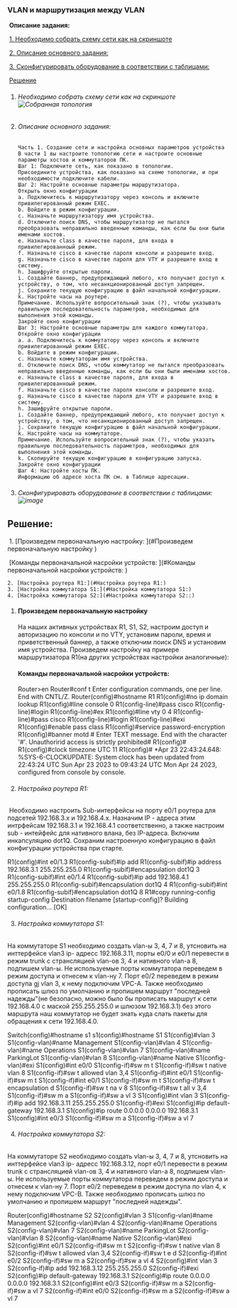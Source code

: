 ### VLAN и маршрутизация между VLAN

​		**Описание задания:**

​					[1. Необходимо собрать схему сети как на скриншоте ](#необходимо-собрать-схему-сети-как-на-скриншоте)

​					[2. Описание основного задания:](#описание-основного-задания: ) 

​					[3. Сконфигурировать оборудование в соответствии с таблицами:](#сконфигурировать-оборудование-в-соответствии-с-таблицами:)

​					[Решение](#Решение:)

1. ###### Необходимо собрать схему сети как на скриншоте ![Собранная топология](https://user-images.githubusercontent.com/130359715/232216648-4dc9562b-a5d2-47ba-984a-eaa31e09b246.jpg)

2. ###### Описание основного задания: 

   ```
   Часть 1. Создание сети и настройка основных параметров устройства
   В части 1 вы настроите топологию сети и настроите основные параметры хостов и коммутаторов ПК.
   Шаг 1: Подключите сеть, как показано в топологии.
   Присоедините устройства, как показано на схеме топологии, и при необходимости подключите кабели.
   Шаг 2: Настройте основные параметры маршрутизатора.
   Открыть окно конфигурации
   а. Подключитесь к маршрутизатору через консоль и включите привилегированный режим EXEC.
   b. Войдите в режим конфигурации.
   c. Назначьте маршрутизатору имя устройства.
   d. Отключите поиск DNS, чтобы маршрутизатор не пытался преобразовать неправильно введенные команды, как если бы они были именами хостов.
   е. Назначьте class в качестве пароля, для входа в привилегированноый режим.
   f. Назначьте cisco в качестве пароля консоли и разрешите вход.
   g. Назначьте cisco в качестве пароля для VTY и разрешите вход в систему.
   h. Зашифруйте открытые пароли.
   i. Создайте баннер, предупреждающий любого, кто получает доступ к устройству, о том, что несанкционированный доступ запрещен.
   j. Сохраните текущую конфигурацию в файл начальной конфигурации.
   k. Настройте часы на роутере.
   Примечание. Используйте вопросительный знак (?), чтобы указывать правильную последовательность параметров, необходимых для выполнения этой команды.
   Закройте окно конфигурации
   Шаг 3: Настройте основные параметры для каждого коммутатора.
   Откройте окно конфигурации
   а. а. Подключитесь к коммутатору через консоль и включите привилегированный режим EXEC.
   b. Войдите в режим конфигурации.
   c. Назначьте коммутаторам имя устройства.
   d. Отключите поиск DNS, чтобы коммутатор не пытался преобразовать неправильно введенные команды, как если бы они были именами хостов.
   е. Назначьте class в качестве пароля, для входа в привилегированноый режим.
   f. Назначьте cisco в качестве пароля консоли и разрешите вход.
   g. Назначьте cisco в качестве пароля для VTY и разрешите вход в систему.
   h. Зашифруйте открытые пароли.
   i. Создайте баннер, предупреждающий любого, кто получает доступ к устройству, о том, что несанкционированный доступ запрещен.
   j. Сохраните текущую конфигурацию в файл начальной конфигурации.
   k. Настройте часы на коммутаторе.
   Примечание. Используйте вопросительный знак (?), чтобы указать правильную последовательность параметров, необходимых для выполнения этой команды.
   k. Скопируйте текущую конфигурацию в конфигурацию запуска.
   Закройте окно конфигурации
   Шаг 4: Настройте хосты ПК.
   Информацию об адресе хоста ПК см. в Таблице адресации.
   ```

3. ###### Сконфигурировать оборудование в соответствии с таблицами:![image](https://user-images.githubusercontent.com/130359715/233513879-dd757261-35c2-4cb9-a93a-7c6ef89df3f4.png)





## Решение:

​	1. [Произведем первоначальную настройку: ](#Произведем первоначальную настройку )

​		[Команды первоначальной насройки устройств: ](#Команды первоначальной насройки устройств: )

 	2. [Настройка роутера R1:](#Настройка роутера R1:)
 	3. [Настройка коммутатора S1:](#Настройка коммутатора S1:)
 	4. [Настройка коммутатора S2:](#Настройка коммутатора S2::)





1. #### Произведем первоначальную настройку

   На наших активных устройствах R1, S1, S2, настроим доступ и авторизацию по консоли и по VTY, установим пароли, время и приветственный баннер, а также отключим поиск DNS и установим имя устройства. Произведем настройку на примере маршрутизатора R1(на других устройствах настройки аналогичные):

   #### Команды первоначальной насройки устройств: 

   Router>en
   Router#conf t
   Enter configuration commands, one per line.  End with CNTL/Z.
   Router(config)#hostname R1
   R1(config)#no ip domain lookup
   R1(config)#line console 0
   R1(config-line)#pass cisco
   R1(config-line)#login
   R1(config-line)#ex
   R1(config)#line vty 0 4
   R1(config-line)#pass cisco
   R1(config-line)#login
   R1(config-line)#exi
   R1(config)#enable pass class
   R1(config)#service password-encryption
   R1(config)#banner motd #
   Enter TEXT message.  End with the character '#'.
   Unauthoririd access is strictly prohibited#
   R1(config)#
   R1(config)#clock timezone UTC 11
   R1(config)#
   *Apr 23 22:43:24.648: %SYS-6-CLOCKUPDATE: System clock has been updated from 22:43:24 UTC Sun Apr 23 2023 to 09:43:24 UTC Mon Apr 24 2023, configured from console by console.

2. ###### Настройка роутера R1:

​		Необходимо настроить Sub-интерфейсы на порту е0/1 роутера для подсетей 192.168.3.х и 192.168.4.х. Назначим IP - адреса этим интрфейсам 192.168.3.1 и 192.168.4.1 соответственно, а также настроим sub - интейфейс для нативного влана, без IP-адреса. Включим инкапсуляцию dot1Q. Сохраним настроенную конфигурацию в файл конфигурации устройства при старте.

R1(config)#int e0/1.3
R1(config-subif)#ip add
R1(config-subif)#ip address 192.168.3.1 255.255.255.0
R1(config-subif)#encapsulation dot1Q 3
R1(config-subif)#int e0/1.4
R1(config-subif)#ip add 192.168.4.1 255.255.255.0
R1(config-subif)#encapsulation dot1Q 4
R1(config-subif)#int e0/1.8
R1(config-subif)#encapsulation dot1Q 8
R1#copy running-config startup-config
Destination filename [startup-config]?
Building configuration...
[OK]



3. ###### Настройка коммутатора S1:

На коммутаторе S1 необходимо создать vlan-ы 3, 4, 7 и 8, утсновить на инттерфейсе vlan3 ip- адресс 192.168.3.11, порты e0/0 и e0/1 перевести в режим trunk с странсляцией vlan-ов 3, 4 и нативного vlan-а 8, подпишем vlan-ы.  Не используемые порты коммутатора переведем в режим доступа и отнесем к vlan-ну 7. Порт e0/2 переведем в режим доступа gj vlan 3, к нему подключим VPC-A. Также необходимо прописать шлюз по умолчанию и пропишем маршрут "последней надежды"(не безопасно, можно было бы прописать маршрут к сети 192.168.4.0 с маской 255.255.255.0 и шлюзом 192.168.3.1) без этого маршрута наш коммутатор не будет знать куда слать пакеты для обращения к сети 192.168.4.0.

Switch(config)#hostname s1
s1(config)#hostname S1
S1(config)#vlan 3
S1(config-vlan)#name Management
S1(config-vlan)#vlan 4
S1(config-vlan)#name Operations
S1(config-vlan)#vlan 7
S1(config-vlan)#name ParkingLot
S1(config-vlan)#vlan 8
S1(config-vlan)#name Native
S1(config-vlan)#exi
S1(config)#int e0/0
S1(config-if)#sw m t
S1(config-if)#sw t native vlan 8
S1(config-if)#sw t allowed vlan 3,4
S1(config-if)#int e0/1
S1(config-if)#sw m t
S1(config-if)#int e0/1
S1(config-if)#sw m t
S1(config-if)#sw t encapsulation d
S1(config-if)#sw t na v 8
S1(config-if)#sw t all v 3,4
S1(config-if)#sw m a
S1(config-if)#sw a vl 3
S1(config)#int vlan 3
S1(config-if)#ip add 192.168.3.11 255.255.255.0
S1(config-if)#exi
S1(config)#ip default-gateway 192.168.3.1
S1(config)#ip route 0.0.0.0 0.0.0.0 192.168.3.1
S1(config)#int e0/3
S1(config-if)#sw m a
S1(config-if)#sw a vl 7



4. ###### Настройка коммутатора S2:

На коммутаторе S2 необходимо создать vlan-ы 3, 4, 7 и 8, утсновить на инттерфейсе vlan3 ip- адресс 192.168.3.12, порт e0/1 перевести в режим trunk с странсляцией vlan-ов 3, 4 и нативного vlan-а 8, подпишем vlan-ы.  Не используемые порты коммутатора переведем в режим доступа и отнесем к vlan-ну 7. Порт e0/2 переведем в режим доступа по vlan 4, к нему подключим VPC-B. Также необходимо прописать шлюз по умолчанию и пропишем маршрут "последней надежды".

Router(config)#hostname S2
S2(config)#vlan 3
S1(config-vlan)#name Management
S2(config-vlan)#vlan 4
S2(config-vlan)#name Operations
S2(config-vlan)#vlan 7
S2(config-vlan)#name ParkingLot
S2(config-vlan)#vlan 8
S2(config-vlan)#name Native
S2(config-vlan)#exi
S2(config)#int e0/1
S2(config-if)#sw m t
S2(config-if)#sw t native vlan 8
S2(config-if)#sw t allowed vlan 3,4
S2(config-if)#sw t e d 
S2(config-if)#int e0/2
S2(config-if)#sw m a
S2(config-if)#sw a vl 4
S2(config)#int vlan 3
S2(config-if)#ip add 192.168.3.12 255.255.255.0
S2(config-if)#exi
S2(config)#ip default-gateway 192.168.3.1
S2(config)#ip route 0.0.0.0 0.0.0.0 192.168.3.1
S2(config)#int e0/3
S2(config-if)#sw m a
S2(config-if)#sw a vl 7
S2(config-if)#int e0/0
S2(config-if)#sw m a
S2(config-if)#sw a vl 7
